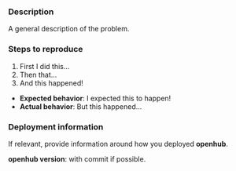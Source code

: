 ### Description

A general description of the problem.

### Steps to reproduce

1. First I did this...
2. Then that...
3. And this happened!

- **Expected behavior**: I expected this to happen!
- **Actual behavior**: But this happened...

### Deployment information

If relevant, provide information around how you deployed **openhub**.

**openhub version**: with commit if possible.
